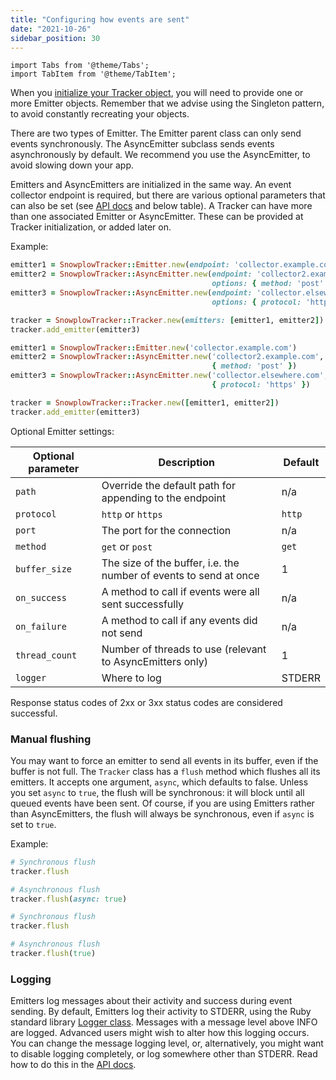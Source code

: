 ```yaml
---
title: "Configuring how events are sent"
date: "2021-10-26"
sidebar_position: 30
---
```


```mdx-code-block
import Tabs from '@theme/Tabs';
import TabItem from '@theme/TabItem';
```

When you [initialize your Tracker object](/docs/collecting-data/collecting-from-own-applications/ruby-tracker/getting-started/index.md#tracking-design-and-initialization), you will need to provide one or more Emitter objects. Remember that we advise using the Singleton pattern, to avoid constantly recreating your objects.

There are two types of Emitter. The Emitter parent class can only send events synchronously. The AsyncEmitter subclass sends events asynchronously by default. We recommend you use the AsyncEmitter, to avoid slowing down your app.

Emitters and AsyncEmitters are initialized in the same way. An event collector endpoint is required, but there are various optional parameters that can also be set (see [API docs](https://snowplow.github.io/snowplow-ruby-tracker/SnowplowTracker/Emitter.html) and below table). A Tracker can have more than one associated Emitter or AsyncEmitter. These can be provided at Tracker initialization, or added later on.

Example:

<Tabs groupId="version" queryString>
  <TabItem value="current" label="v0.7.0+" default>

```ruby
emitter1 = SnowplowTracker::Emitter.new(endpoint: 'collector.example.com')
emitter2 = SnowplowTracker::AsyncEmitter.new(endpoint: 'collector2.example.com',
                                             options: { method: 'post' })
emitter3 = SnowplowTracker::AsyncEmitter.new(endpoint: 'collector.elsewhere.com',
                                             options: { protocol: 'https' })

tracker = SnowplowTracker::Tracker.new(emitters: [emitter1, emitter2])
tracker.add_emitter(emitter3)
```
  </TabItem>

  <TabItem value="old" label="Before v0.7.0">

```ruby
emitter1 = SnowplowTracker::Emitter.new('collector.example.com')
emitter2 = SnowplowTracker::AsyncEmitter.new('collector2.example.com',
                                             { method: 'post' })
emitter3 = SnowplowTracker::AsyncEmitter.new('collector.elsewhere.com',
                                             { protocol: 'https' })

tracker = SnowplowTracker::Tracker.new([emitter1, emitter2])
tracker.add_emitter(emitter3)
```
  </TabItem>
</Tabs>

Optional Emitter settings:

| **Optional parameter** | **Description** | **Default** |
| --- | --- | --- |
| `path` | Override the default path for appending to the endpoint | n/a|
| `protocol` | `http` or `https` | `http` |
| `port` | The port for the connection | n/a |
| `method` | `get` or `post` | `get` |
| `buffer_size` | The size of the buffer, i.e. the number of events to send at once | 1 |
| `on_success` | A method to call if events were all sent successfully | n/a |
| `on_failure` | A method to call if any events did not send | n/a |
| `thread_count` | Number of threads to use (relevant to AsyncEmitters only) | 1 |
| `logger` | Where to log | STDERR |

Response status codes of 2xx or 3xx status codes are considered successful.

### Manual flushing

You may want to force an emitter to send all events in its buffer, even if the buffer is not full. The `Tracker` class has a `flush` method which flushes all its emitters. It accepts one argument, `async`, which defaults to false. Unless you set `async` to `true`, the flush will be synchronous: it will block until all queued events have been sent. Of course, if you are using Emitters rather than AsyncEmitters, the flush will always be synchronous, even if `async` is set to `true`.

Example:

<Tabs groupId="version" queryString>
  <TabItem value="current" label="v0.7.0+" default>

```ruby
# Synchronous flush
tracker.flush

# Asynchronous flush
tracker.flush(async: true)
```
  </TabItem>

  <TabItem value="old" label="Before v0.7.0">

```ruby
# Synchronous flush
tracker.flush

# Asynchronous flush
tracker.flush(true)
```
  </TabItem>
</Tabs>

### Logging

Emitters log messages about their activity and success during event sending. By default, Emitters log their activity to STDERR, using the Ruby standard library [Logger class](https://ruby-doc.org/stdlib-2.7.2/libdoc/logger/rdoc/Logger.html). Messages with a message level above INFO are logged. Advanced users might wish to alter how this logging occurs. You can change the message logging level, or, alternatively, you might want to disable logging completely, or log somewhere other than STDERR. Read how to do this in the [API docs](https://snowplow.github.io/snowplow-ruby-tracker/SnowplowTracker/Emitter.html).

